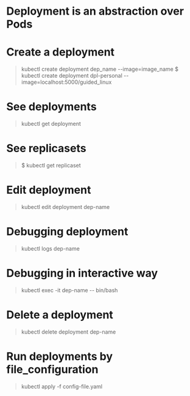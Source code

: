 # Deployment is an abstraction over Pods
# Create a deployment
> kubectl create deployment dep_name --image=image_name
>$ kubectl create deployment dpl-personal --image=localhost:5000/guided_linux

# See deployments
> kubectl get deployment

# See replicasets
>$ kubectl get replicaset

# Edit deployment
> kubectl edit deployment dep-name

# Debugging deployment
> kubectl logs dep-name

# Debugging in interactive way
> kubectl exec -it dep-name -- bin/bash

# Delete a deployment
> kubectl delete deployment dep-name

# Run deployments by file_configuration
> kubectl apply -f config-file.yaml